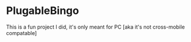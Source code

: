 # PlugableBingo
This is a fun project I did, it's only meant for PC [aka it's not cross-mobile compatable]
